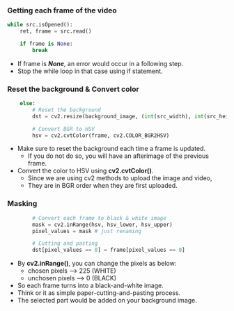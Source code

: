 ### Getting each frame of the video
```python
while src.isOpened():
    ret, frame = src.read()

    if frame is None:
        break
```
* If frame is ***None***, an error would occur in a following step.
* Stop the while loop in that case using if statement.
### Reset the background & Convert color
```python
    else:
        # Reset the background
        dst = cv2.resize(background_image, (int(src_width), int(src_height))) 

        # Convert BGR to HSV
        hsv = cv2.cvtColor(frame, cv2.COLOR_BGR2HSV)
```
* Make sure to reset the background each time a frame is updated.
  * If you do not do so, you will have an afterimage of the previous frame.
* Convert the color to HSV using **cv2.cvtColor()**.
  * Since we are using cv2 methods to upload the image and video,
  * They are in BGR order when they are first uploaded.
### Masking
```python
        # Convert each frame to black & white image
        mask = cv2.inRange(hsv, hsv_lower, hsv_upper)
        pixel_values = mask # just renaming

        # Cutting and pasting
        dst[pixel_values == 0] = frame[pixel_values == 0]
```
* By **cv2.inRange()**, you can change the pixels as below:
    * chosen pixels --> 225 (WHITE)
    * unchosen pixels --> 0 (BLACK)
* So each frame turns into a black-and-white image.
* Think or it as simple paper-cutting-and-pasting process.
* The selected part would be added on your background image.
